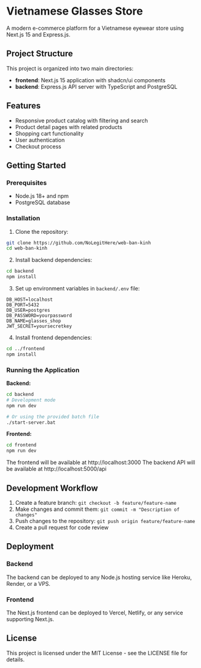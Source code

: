 # Vietnamese Glasses Store

A modern e-commerce platform for a Vietnamese eyewear store using Next.js 15 and Express.js.

## Project Structure

This project is organized into two main directories:

- **frontend**: Next.js 15 application with shadcn/ui components
- **backend**: Express.js API server with TypeScript and PostgreSQL

## Features

- Responsive product catalog with filtering and search
- Product detail pages with related products
- Shopping cart functionality
- User authentication
- Checkout process

## Getting Started

### Prerequisites

- Node.js 18+ and npm
- PostgreSQL database

### Installation

1. Clone the repository:
```bash
git clone https://github.com/NoLegitHere/web-ban-kinh
cd web-ban-kinh
```

2. Install backend dependencies:
```bash
cd backend
npm install
```

3. Set up environment variables in `backend/.env` file:
```
DB_HOST=localhost
DB_PORT=5432
DB_USER=postgres
DB_PASSWORD=yourpassword
DB_NAME=glasses_shop
JWT_SECRET=yoursecretkey
```

4. Install frontend dependencies:
```bash
cd ../frontend
npm install
```

### Running the Application

**Backend:**
```bash
cd backend
# Development mode
npm run dev

# Or using the provided batch file
./start-server.bat
```

**Frontend:**
```bash
cd frontend
npm run dev
```

The frontend will be available at http://localhost:3000
The backend API will be available at http://localhost:5000/api

## Development Workflow

1. Create a feature branch: `git checkout -b feature/feature-name`
2. Make changes and commit them: `git commit -m "Description of changes"`
3. Push changes to the repository: `git push origin feature/feature-name`
4. Create a pull request for code review

## Deployment

### Backend
The backend can be deployed to any Node.js hosting service like Heroku, Render, or a VPS.

### Frontend
The Next.js frontend can be deployed to Vercel, Netlify, or any service supporting Next.js.

## License

This project is licensed under the MIT License - see the LICENSE file for details. 
